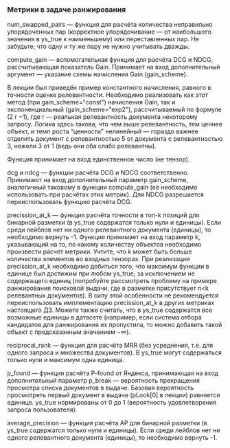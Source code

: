 ### Метрики в задаче ранжирования  
num_swapped_pairs — функция для расчёта количества неправильно упорядоченных пар (корректное упорядочивание — от наибольшего значения в ys_true к наименьшему) или переставленных пар. Не забудьте, что одну и ту же пару не нужно учитывать дважды. 

compute_gain — вспомогательная функция для расчёта DCG и NDCG, рассчитывающая показатель Gain. Принимает на вход дополнительный аргумент — указание схемы начисления Gain (gain_scheme).

В лекции был приведён пример константного начисления, равного в точности оценке релевантности. Необходимо реализовать как этот метод (при gain_scheme="const") начисления Gain, так и экспоненциальный (gain_scheme="exp2"), рассчитываемый по формуле (2 
r
 −1), где r — реальная релевантность документа некоторому запросу. Логика здесь такова, что чем выше релевантность, тем ценнее объект, и темп роста “ценности" нелинейный — гораздо важнее отделить документ с релевантностью 5 от документа с релевантностью 3, нежели 3 от 1 (ведь они оба слабо релевантны).

Функция принимает на вход единственное число (не тензор).

dcg и ndcg — функции расчёта DCG и NDCG соответственно. Принимают на вход дополнительный параметр gain_scheme, аналогичный таковому в функции compute_gain (её необходимо использовать при расчётах этих метрик). Для NDCG разрешается переиспользовать функцию расчёта DCG.

precission_at_k — функция расчёта точности в топ-k позиций для бинарной разметки (в ys_true содержатся только нули и единицы). Если среди лейблов нет ни одного релевантного документа (единицы), то необходимо вернуть -1. Функция принимает на вход параметр k, указывающий на то, по какому количеству объектов необходимо произвести расчёт метрики. Учтите, что k может быть больше количества элементов во входных тензорах. При реализации precission_at_k необходимо добиться того, что максимум функции в единице был достижим при любом ys_true, за исключением не содержащего единиц (попробуйте рассмотреть проблему на примере ранжирования поисковой выдачи, где в разметке присутствует n<k релевантных документов). В силу этой особенности не рекомендуется переиспользовать имплементацию precission_at_k в других метриках настоящего ДЗ. Можете также считать, что в ys_true содержатся все возможные единицы в датасете (например, если система отбора кандидатов для ранжирования их пропустила, то можно добавить такой объект c предсказанным значением −∞).

reciprocal_rank — функция для расчёта MRR (без усреднения, т.е. для одного запроса и множества документов). В ys_true могут содержаться только нули и максимум одна единица. 

p_found — функция расчёта P-found от Яндекса, принимающая на вход дополнительный параметр p_break — вероятность прекращения просмотра списка документов в выдаче. Базовая вероятность просмотреть первый документ в выдаче (pLook[0] в лекции) равняется единице. ys_true нормированы от 0 до 1 (вероятность удовлетворения запроса пользователя).

average_precision — функция расчёта AP для бинарной разметки (в ys_true содержатся только нули и единицы). Если среди лейблов нет ни одного релевантного документа (единицы), то необходимо вернуть -1.
